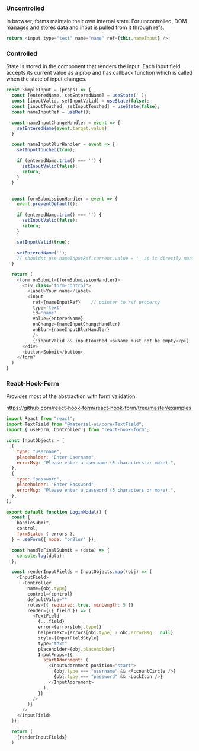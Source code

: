### Uncontrolled

In browser, forms maintain their own internal state. For uncontrolled, DOM manages and stores data and input is pulled from it through refs.

```js
return <input type="text" name="name" ref={this.nameInput} />;
```

### Controlled

State is stored in the component that renders the input. Each input field accepts its current value as a prop and has callback function which is called when the state of input changes.

```javascript
const SimpleInput = (props) => {
  const [enteredName, setEnteredName] = useState('');
  const [inputValid, setInputValid] = useState(false);
  const [inputTouched, setInputTouched] = useState(false);
  const nameInputRef = useRef();

  const nameInputChangeHandler = event => {
    setEnteredName(event.target.value)
  }

  const nameInputBlurHandler = event => {
    setInputTouched(true);

    if (enteredName.trim() === '') {
      setInputValid(false);
      return;
    }
  }


  const formSubmissionHandler = event => {
    event.preventDefault();

    if (enteredName.trim() === '') {
      setInputValid(false);
      return;
    }

    setInputValid(true);

    setEnteredName('');
    // shouldnt use nameInputRef.current.value = '' as it directly manipulates to DOM, leave it to React
  }

  return (
    <form onSubmit={formSubmissionHandler}>
      <div class="form-control">
        <label>Your name</label>
        <input
          ref={nameInputRef}    // pointer to ref property
          type='text'
          id='name'
          value={enteredName}
          onChange={nameInputChangeHandler}
          onBlur={nameInputBlurHandler}
          />
          {!inputValid && inputTouched <p>Name must not be empty</p>}
      </div>
      <button>Submit</button>
    </form?
  )
}

```

### React-Hook-Form

Provides most of the abstraction with form validation.

https://github.com/react-hook-form/react-hook-form/tree/master/examples

```js
import React from "react";
import TextField from "@material-ui/core/TextField";
import { useForm, Controller } from "react-hook-form";

const InputObjects = [
  {
    type: "username",
    placeholder: "Enter Username",
    errorMsg: "Please enter a username (5 characters or more).",
  },
  {
    type: "password",
    placeholder: "Enter Password",
    errorMsg: "Please enter a password (5 characters or more).",
  },
];

export default function LoginModal() {
  const {
    handleSubmit,
    control,
    formState: { errors },
  } = useForm({ mode: "onBlur" });

  const handleFinalSubmit = (data) => {
    console.log(data);
  };

  const renderInputFields = InputObjects.map((obj) => (
    <InputField>
      <Controller
        name={obj.type}
        control={control}
        defaultValue=""
        rules={{ required: true, minLength: 5 }}
        render={({ field }) => (
          <TextField
            {...field}
            error={errors[obj.type]}
            helperText={errors[obj.type] ? obj.errorMsg : null}
            style={InputFieldStyle}
            type="text"
            placeholder={obj.placeholder}
            InputProps={{
              startAdornment: (
                <InputAdornment position="start">
                  {obj.type === "username" && <AccountCircle />}
                  {obj.type === "password" && <LockIcon />}
                </InputAdornment>
              ),
            }}
          />
        )}
      />
    </InputField>
  ));

  return (
    {renderInputFields}
  )

```
